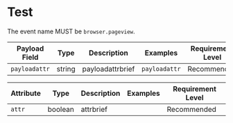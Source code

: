 # Test

<!-- semconv browser.pageview -->
The event name MUST be `browser.pageview`.

| Payload Field  | Type | Description  | Examples  | Requirement Level |
|---|---|---|---|---|
| `payloadattr` | string | payloadattrbrief | `payloadattr` | Recommended |

| Attribute  | Type | Description  | Examples  | Requirement Level |
|---|---|---|---|---|
| `attr` | boolean | attrbrief |  | Recommended |
<!-- endsemconv -->
